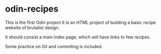 # odin-recipes
This is the first Odin project
It is an HTML project of building a basic recipe website
of brutalist design.

It should consist a main index page, which will have links to few recipes.

Some practice on Git and commiting is included.